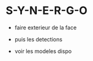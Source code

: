 # S-Y-N-E-R-G-O



- faire exterieur de la face

- puis les detections

- voir les modeles dispo










